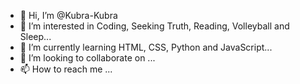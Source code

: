 - 👋 Hi, I’m @Kubra-Kubra
- 👀 I’m interested in Coding, Seeking Truth, Reading, Volleyball and Sleep...
- 🌱 I’m currently learning HTML, CSS, Python and JavaScript...
- 💞️ I’m looking to collaborate on ...
- 📫 How to reach me ...

<!---
Kubra-Kubra/Kubra-Kubra is a ✨ special ✨ repository because its `README.md` (this file) appears on your GitHub profile.
You can click the Preview link to take a look at your changes.
--->

